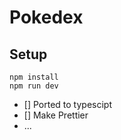 # Pokedex

## Setup

```
npm install
npm run dev
```

- [] Ported to typescipt
- [] Make Prettier
- ...
